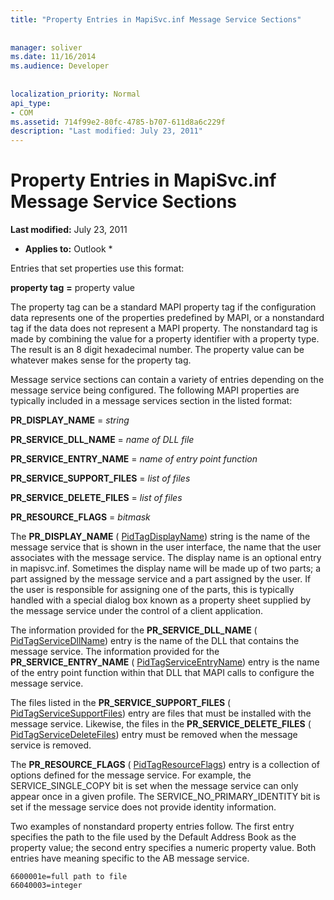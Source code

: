 ```yaml
---
title: "Property Entries in MapiSvc.inf Message Service Sections"
 
 
manager: soliver
ms.date: 11/16/2014
ms.audience: Developer
 
 
localization_priority: Normal
api_type:
- COM
ms.assetid: 714f99e2-80fc-4785-b707-611d8a6c229f
description: "Last modified: July 23, 2011"
---
```


# Property Entries in MapiSvc.inf Message Service Sections

 **Last modified:** July 23, 2011 
  
 * **Applies to:** Outlook * 
  
Entries that set properties use this format:
  
 **property tag** **=** property value 
  
The property tag can be a standard MAPI property tag if the configuration data represents one of the properties predefined by MAPI, or a nonstandard tag if the data does not represent a MAPI property. The nonstandard tag is made by combining the value for a property identifier with a property type. The result is an 8 digit hexadecimal number. The property value can be whatever makes sense for the property tag. 
  
Message service sections can contain a variety of entries depending on the message service being configured. The following MAPI properties are typically included in a message services section in the listed format:
  
 **PR_DISPLAY_NAME** =  _string_
  
 **PR_SERVICE_DLL_NAME** =  _name of DLL file_
  
 **PR_SERVICE_ENTRY_NAME** =  _name of entry point function_
  
 **PR_SERVICE_SUPPORT_FILES** =  _list of files_
  
 **PR_SERVICE_DELETE_FILES** =  _list of files_
  
 **PR_RESOURCE_FLAGS** =  _bitmask_
  
The **PR_DISPLAY_NAME** ( [PidTagDisplayName](pidtagdisplayname-canonical-property.md)) string is the name of the message service that is shown in the user interface, the name that the user associates with the message service. The display name is an optional entry in mapisvc.inf. Sometimes the display name will be made up of two parts; a part assigned by the message service and a part assigned by the user. If the user is responsible for assigning one of the parts, this is typically handled with a special dialog box known as a property sheet supplied by the message service under the control of a client application. 
  
The information provided for the **PR_SERVICE_DLL_NAME** ( [PidTagServiceDllName](pidtagservicedllname-canonical-property.md)) entry is the name of the DLL that contains the message service. The information provided for the **PR_SERVICE_ENTRY_NAME** ( [PidTagServiceEntryName](pidtagserviceentryname-canonical-property.md)) entry is the name of the entry point function within that DLL that MAPI calls to configure the message service. 
  
The files listed in the **PR_SERVICE_SUPPORT_FILES** ( [PidTagServiceSupportFiles](pidtagservicesupportfiles-canonical-property.md)) entry are files that must be installed with the message service. Likewise, the files in the **PR_SERVICE_DELETE_FILES** ( [PidTagServiceDeleteFiles](pidtagservicedeletefiles-canonical-property.md)) entry must be removed when the message service is removed. 
  
The **PR_RESOURCE_FLAGS** ( [PidTagResourceFlags](pidtagresourceflags-canonical-property.md)) entry is a collection of options defined for the message service. For example, the SERVICE_SINGLE_COPY bit is set when the message service can only appear once in a given profile. The SERVICE_NO_PRIMARY_IDENTITY bit is set if the message service does not provide identity information. 
  
Two examples of nonstandard property entries follow. The first entry specifies the path to the file used by the Default Address Book as the property value; the second entry specifies a numeric property value. Both entries have meaning specific to the AB message service.
  
```
6600001e=full path to file
66040003=integer

```



